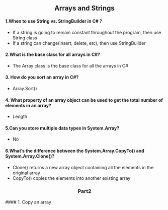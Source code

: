 <h2 align="center"> Arrays and Strings</h2>

#### 1.When to use String vs. StringBuilder in C# ?
  - If a string is going to remain constant throughout the program, then use String class
  - If a string can change(insert, delete, etc), then use StringBuilder

#### 2.What is the base class for all arrays in C#?
  - The Array class is the base class for all the arrays in C#

#### 3. How do you sort an array in C#?
  - Array.Sort()

#### 4. What property of an array object can be used to get the total number of elements in an array?
  - Length
  
#### 5.Can you store multiple data types in System.Array?
  - No

#### 6.What’s the difference between the System.Array.CopyTo() and System.Array.Clone()?
 - Clone() returns a new array object containing all the elements in the original array
 - CopyTo() copies the elements into another existing array

<h3 align="center"> Part2 </h3>
 #### 1. Copy an array
     
     
   
 
